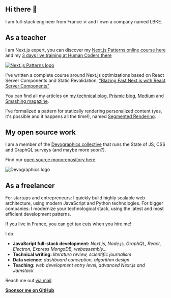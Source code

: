 ## Hi there 👋

I am full-stack engineer from France <img src="https://www.ericburel.tech/icons/frflag.svg" alt="🇫🇷" width="12px" height="12px" /> and I own a company named LBKE. 

## As a teacher

I am Next.js expert, you can discover my [Next.js Patterns online course here](https://www.nextjspatterns.com) and my [3 days live training at Human Coders there](https://www.nextjscourse.online/)

[![Next.js Patterns logo](https://nextjspatterns.com/patterns_logo_text_right.svg)](https://www.nextjspatterns.com)

I've written a complete course around Next.js optimizations based on React Server Components and Static Revalidation, ["Blazing Fast Next.js with React Server Components"](https://www.newline.co/courses/blazing-fast-next.js-with-react-server-components)

You can find all my articles on [my technical blog](https://www.ericburel.tech/blog), [Prismic blog](https://prismic.io/blog/authors/eric-burel), [Medium](https://medium.com/@eric.burel) and [Smashing magazine](https://www.smashingmagazine.com/author/eric-burel/).

I've formalized a pattern for statically rendering personalized content (yes, it's possible and it happens all the time!), named [Segmented Rendering](https://www.smashingmagazine.com/2022/07/new-pattern-jamstack-segmented-rendering/).

## My open source work

I am a member of the [Devographics collective](https://www.devographics.com/) that runs the State of JS, CSS and GraphQL surveys (and maybe more soon?).

Find our [open source monorepository here](https://github.com/Devographics/Monorepo).

![Devographics logo](https://www.devographics.com/devographics-logo.png)

## As a freelancer

For startups and entrepreneurs: I quickly build highly scalable web architecture, using modern JavaScript and Python technologies.
For bigger companies: I modernize your technological stack, using the latest and most efficient development patterns.

If you live in France, you can get tax cuts when you hire me!

I do:
- **JavaScript full-stack development:** *Next.js, Node.js, GraphQL, React, Electron, Express MongoDB, webassembly...*
- **Technical writing:** *literature review, scientific journalism*
- **Data science:**  *dashboard conception, algorithm design*
- **Teaching:** *web development entry level, advanced Next.js and Jamstack*


Reach me out <a href="mailto:eb@lbke.fr">via mail</a>

**[Sponsor me on GitHub](https://github.com/sponsors/eric-burel)**
